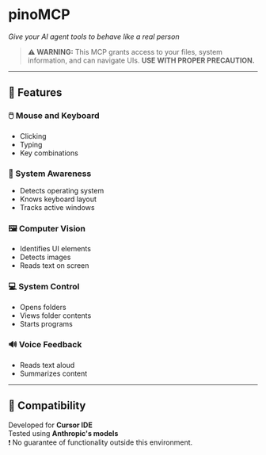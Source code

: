# pinoMCP

*Give your AI agent tools to behave like a real person*

> **⚠️ WARNING:** This MCP grants access to your files, system information, and can navigate UIs. **USE WITH PROPER PRECAUTION.**

---

## 🔧 Features

### 🖱️ Mouse and Keyboard
- Clicking  
- Typing  
- Key combinations  

### 🧠 System Awareness
- Detects operating system  
- Knows keyboard layout  
- Tracks active windows  

### 🖼️ Computer Vision
- Identifies UI elements  
- Detects images  
- Reads text on screen  

### 💻 System Control
- Opens folders  
- Views folder contents  
- Starts programs  

### 🔊 Voice Feedback
- Reads text aloud  
- Summarizes content  

---

## 🧪 Compatibility

Developed for **Cursor IDE**  
Tested using **Anthropic's models**  
❗ No guarantee of functionality outside this environment.

